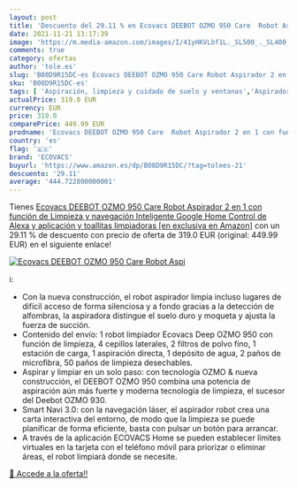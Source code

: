 ```yaml
---
layout: post
title: 'Descuento del 29.11 % en Ecovacs DEEBOT OZMO 950 Care  Robot Aspi'
date: 2021-11-21 13:17:39
image: 'https://m.media-amazon.com/images/I/41yHKVLbf1L._SL500_._SL400_.jpg'
comments: true
category: ofertas
author: 'tole.es'
slug: 'B08D9R15DC-es Ecovacs DEEBOT OZMO 950 Care Robot Aspirador 2 en 1 con...'
sku: 'B08D9R15DC-es'
tags: [ 'Aspiración, limpieza y cuidado de suelo y ventanas','Aspiradoras','Hogar y cocina','Robots aspiradores','alexa','ecovacs','google','home', ]
actualPrice: 319.0 EUR
currency: EUR
price: 319.0
comparePrice: 449.99 EUR
prodname: 'Ecovacs DEEBOT OZMO 950 Care  Robot Aspirador 2 en 1 con función de Limpieza y navegación Inteligente  Google Home  Control de Alexa y aplicación y toallitas limpiadoras [en exclusiva en Amazon]'
country: 'es'
flag: '🇪🇸'
brand: 'ECOVACS'
buyurl: 'https://www.amazon.es/dp/B08D9R15DC/?tag=tolees-21'
descuento: '29.11'
average: '444.722800000001'
---
```


Tienes [Ecovacs DEEBOT OZMO 950 Care  Robot Aspirador 2 en 1 con función de Limpieza y navegación Inteligente  Google Home  Control de Alexa y aplicación y toallitas limpiadoras [en exclusiva en Amazon]](https://www.amazon.es/dp/B08D9R15DC/?tag=tolees-21) con un 29.11 % de descuento con precio de oferta de 319.0 EUR (original: 449.99 EUR) en el siguiente enlace!

[![Ecovacs DEEBOT OZMO 950 Care  Robot Aspi](https://m.media-amazon.com/images/I/41yHKVLbf1L._SL500_._SL400_.jpg)](https://www.amazon.es/dp/B08D9R15DC/?tag=tolees-21)

ℹ️:

- Con la nueva construcción, el robot aspirador limpia incluso lugares de difícil acceso de forma silenciosa y a fondo gracias a la detección de alfombras, la aspiradora distingue el suelo duro y moqueta y ajusta la fuerza de succión.
- Contenido del envío: 1 robot limpiador Ecovacs Deep OZMO 950 con función de limpieza, 4 cepillos laterales, 2 filtros de polvo fino, 1 estación de carga, 1 aspiración directa, 1 depósito de agua, 2 paños de microfibra, 50 paños de limpieza desechables.
- Aspirar y limpiar en un solo paso: con tecnología OZMO & nueva construcción, el DEEBOT OZMO 950 combina una potencia de aspiración aún más fuerte y moderna tecnología de limpieza, el sucesor del Deebot OZMO 930.
- Smart Navi 3.0: con la navegación láser, el aspirador robot crea una carta interactiva del entorno, de modo que la limpieza se puede planificar de forma eficiente, basta con pulsar un botón para arrancar.
- A través de la aplicación ECOVACS Home se pueden establecer límites virtuales en la tarjeta con el teléfono móvil para priorizar o eliminar áreas, el robot limpiará donde se necesite.

[🛒 Accede a la oferta!!](https://www.amazon.es/dp/B08D9R15DC/?tag=tolees-21)
